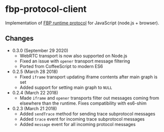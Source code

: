 # fbp-protocol-client

Implementation of [FBP runtime protocol](https://flowbased.github.io/fbp-protocol/)
for JavaScript (node.js + browser).

Changes
-------

* 0.3.0 (September 29 2020)
  - WebRTC transport is now also supported on Node.js
  - Fixed an issue with `opener` transport message filtering
  - Ported from CoffeeScript to modern ES6
* 0.2.5 (March 28 2018)
  - Fixed `iframe` transport updating iframe contents after main graph is set
  - Added support for setting main graph to `NULL`
* 0.2.4 (March 22 2018)
  - Made `iframe` and `opener` transports filter out messages coming from elsewhere than the runtime. Fixes compatibility with es6-shim
* 0.2.3 (March 21 2018)
  - Added `sendTrace` method for sending trace subprotocol messages
  - Added `trace` event for incoming trace subprotocol messages
  - Added `message` event for all incoming protocol messages
